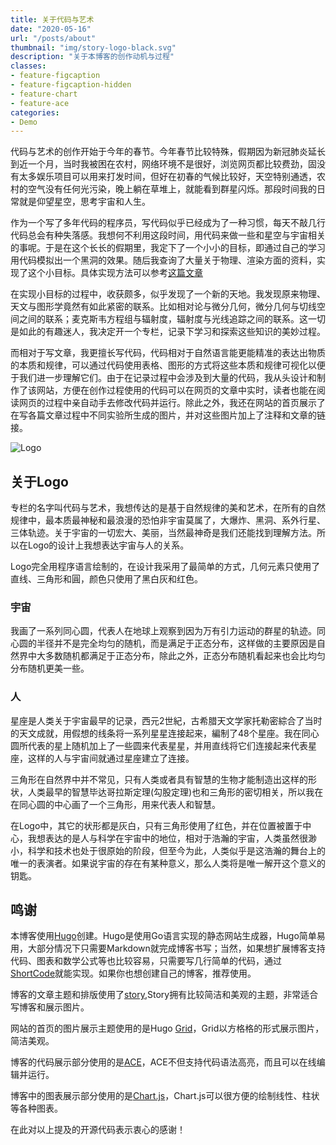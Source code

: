 ```yaml
---
title: 关于代码与艺术
date: "2020-05-16"
url: "/posts/about"
thumbnail: "img/story-logo-black.svg"
description: "关于本博客的创作动机与过程"
classes:
- feature-figcaption
- feature-figcaption-hidden
- feature-chart
- feature-ace
categories:
- Demo
---
```

代码与艺术的创作开始于今年的春节。今年春节比较特殊，假期因为新冠肺炎延长到近一个月，当时我被困在农村，网络环境不是很好，浏览网页都比较费劲，固没有太多娱乐项目可以用来打发时间，但好在初春的气候比较好，天空特别通透，农村的空气没有任何光污染，晚上躺在草堆上，就能看到群星闪烁。那段时间我的日常就是仰望星空，思考宇宙和人生。
<!--more-->

作为一个写了多年代码的程序员，写代码似乎已经成为了一种习惯，每天不敲几行代码总会有种失落感。我想何不利用这段时间，用代码来做一些和星空与宇宙相关的事呢。于是在这个长长的假期里，我定下了一个小小的目标，即通过自己的学习用代码模拟出一个黑洞的效果。随后我查询了大量关于物理、渲染方面的资料，实现了这个小目标。具体实现方法可以参考[这篇文章](/posts/blackhole)

在实现小目标的过程中，收获颇多，似乎发现了一个新的天地。我发现原来物理、天文与图形学竟然有如此紧密的联系。比如相对论与微分几何，微分几何与切线空间之间的联系；麦克斯韦方程组与辐射度，辐射度与光线追踪之间的联系。这一切是如此的有趣迷人，我决定开一个专栏，记录下学习和探索这些知识的美妙过程。

而相对于写文章，我更擅长写代码，代码相对于自然语言能更能精准的表达出物质的本质和规律，可以通过代码使用表格、图形的方式将这些本质和规律可视化以便于我们进一步理解它们。由于在记录过程中会涉及到大量的代码，我从头设计和制作了该网站，方便在创作过程使用的代码可以在网页的文章中实时，读者也能在阅读网页的过程中亲自动手去修改代码并运行。除此之外，我还在网站的首页展示了在写各篇文章过程中不同实验所生成的图片，并对这些图片加上了注释和文章的链接。

![Logo](/preview_images/full/logo-v1.jpg)
## 关于Logo

专栏的名字叫代码与艺术，我想传达的是基于自然规律的美和艺术，在所有的自然规律中，最本质最神秘和最浪漫的恐怕非宇宙莫属了，大爆炸、黑洞、系外行星、三体轨迹。关于宇宙的一切宏大、美丽，当然最神奇是我们还能找到理解方法。所以在Logo的设计上我想表达宇宙与人的关系。

Logo完全用程序语言绘制的，在设计我采用了最简单的方式，几何元素只使用了直线、三角形和圓，颜色只使用了黑白灰和红色。

### 宇宙

我画了一系列同心圆，代表人在地球上观察到因为万有引力运动的群星的轨迹。同心圆的半径并不是完全均匀的随机，而是满足于正态分布，这样做的主要原因是自然界中大多数随机都满足于正态分布，除此之外，正态分布随机看起来也会比均匀分布随机更美一些。

### 人

星座是人类关于宇宙最早的记录，西元2世紀，古希腊天文学家托勒密綜合了当时的天文成就，用假想的线条将一系列星星连接起来，編制了48个星座。我在同心圆所代表的星上随机加上了一些圆来代表星星，并用直线将它们连接起来代表星座，这样的人与宇宙间就通过星座建立了连接。

三角形在自然界中并不常见，只有人类或者具有智慧的生物才能制造出这样的形状，人类最早的智慧毕达哥拉斯定理(勾股定理)也和三角形的密切相关，所以我在在同心圆的中心画了一个三角形，用来代表人和智慧。

在Logo中，其它的状形都是灰白，只有三角形使用了红色，并在位置被置于中心，我想表达的是人与科学在宇宙中的地位，相对于浩瀚的宇宙，人类虽然很渺小，科学和技术也处于很原始的阶段，但至今为此，人类似乎是这浩瀚的舞台上的唯一的表演者。如果说宇宙的存在有某种意义，那么人类将是唯一解开这个意义的钥匙。




## 鸣谢

本博客使用[Hugo](https://gohugo.io/)创建。Hugo是使用Go语言实现的静态网站生成器，Hugo简单易用，大部分情况下只需要Markdown就完成博客书写；当然，如果想扩展博客支持代码、图表和数学公式等也比较容易，只需要写几行简单的代码，通过[ShortCode](https://gohugo.io/templates/shortcode-templates/)就能实现。如果你也想创建自己的博客，推荐使用。

博客的文章主题和排版使用了[story](https://story.xaprb.com/theme-features/),Story拥有比较简洁和美观的主题，非常适合写博客和展示图片。

网站的首页的图片展示主题使用的是Hugo [Grid](https://themes.gohugo.io/tags/grid)，Grid以方格格的形式展示图片，简洁美观。

博客的代码展示部分使用的是[ACE](https://ace.c9.io/)，ACE不但支持代码语法高亮，而且可以在线编辑并运行。

博客中的图表展示部分使用的是[Chart.js](https://www.chartjs.org/)，Chart.js可以很方便的绘制线性、柱状等各种图表。

在此对以上提及的开源代码表示衷心的感谢！


